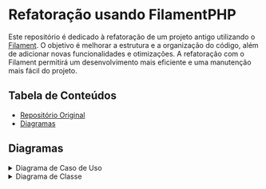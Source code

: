 # Refatoração usando FilamentPHP

Este repositório é dedicado à refatoração de um projeto antigo utilizando o [Filament](https://filamentphp.com/). O objetivo é melhorar a estrutura e a organização do código, além de adicionar novas funcionalidades e otimizações. A refatoração com o Filament permitirá um desenvolvimento mais eficiente e uma manutenção mais fácil do projeto.

## Tabela de Conteúdos

- [Repositório Original](https://github.com/rugalbless/TestPHP)
- [Diagramas](#diagramas)



## Diagramas

<details>
<summary> Diagrama de Caso de Uso</summary>
  <h2 text align = "center" ><strong>Diagrama de Caso de Uso</strong></h2>
  <img src="https://github.com/rugalbless/makeover-using-filamentPHP/assets/150086518/0ec3f92e-9727-4ef3-83e4-c706c8289405" alt="Diagrama de Caso de Uso">
</details>

<details>
    <summary> Diagrama de Classe</summary>
    <h2 text align = "center" >Diagrama de Classe</h2>
    <img src="https://github.com/rugalbless/makeover-using-filamentPHP/assets/150086518/e5e1cfc1-cbb7-44d1-a8b0-1f2a333565b3" alt="Diagrama de Classe">
  </details>
